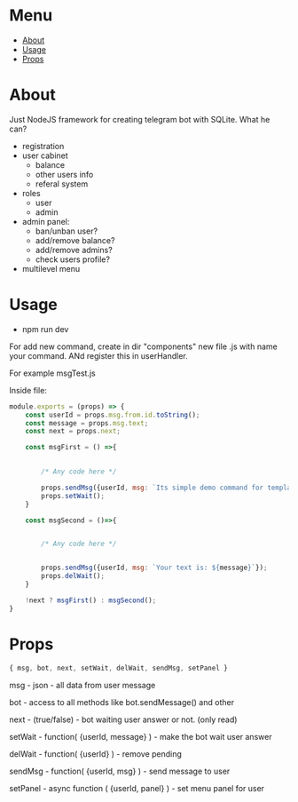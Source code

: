 # Menu
- [About](#framework)
- [Usage](#usage)
- [Props](#props)

# <a name="framework">About</a> 
Just NodeJS framework for creating telegram bot with SQLite. What he can?



- registration
- user cabinet
    - balance
    - other users info
    - referal system
- roles
    - user
    - admin
- admin panel:
    - ban/unban user?
    - add/remove balance?
    - add/remove admins?
    - check users profile?
- multilevel menu

# <a name="usage">Usage</a>
- npm run dev

For add new command, create in dir "components" new file .js with name your command. ANd register this in userHandler. 

For example msgTest.js

Inside file:

```js
module.exports = (props) => {
    const userId = props.msg.from.id.toString();
    const message = props.msg.text;
    const next = props.next;

    const msgFirst = () =>{

        
        /* Any code here */

        props.sendMsg({userId, msg: `Its simple demo command for template. Just enter any text:`});
        props.setWait();
    }

    const msgSecond = ()=>{


        /* Any code here */


        props.sendMsg({userId, msg: `Your text is: ${message}`});
        props.delWait();
    }

    !next ? msgFirst() : msgSecond();
}
```  

# <a name="props">Props</a>

```js
{ msg, bot, next, setWait, delWait, sendMsg, setPanel }
```

msg - json - all data from user message

bot - access to all methods like bot.sendMessage() and other

next - (true/false) - bot waiting user answer or not. (only read)

setWait - function( {userId, message} ) - make the bot wait user answer

delWait - function( {userId} ) - remove pending

sendMsg - function( {userId, msg} ) - send message to user

setPanel - async function ( {userId, panel} ) - set menu panel for user